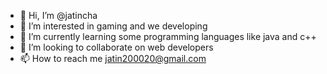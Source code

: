 - 👋 Hi, I’m @jatincha
- 👀 I’m interested in gaming and we developing
- 🌱 I’m currently learning some programming languages like java and c++
- 💞️ I’m looking to collaborate on web developers
- 📫 How to reach me jatin200020@gmail.com

<!---
jatincha/jatincha is a ✨ special ✨ repository because its `README.md` (this file) appears on your GitHub profile.
You can click the Preview link to take a look at your changes.
--->
